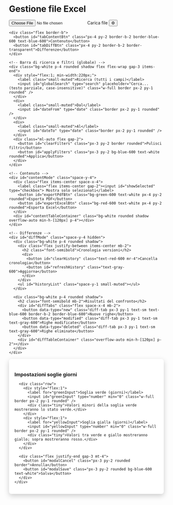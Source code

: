 <!DOCTYPE html>
<html lang="it">
<head>
  <meta charset="utf-8" />
  <title>Excel Importer & Differenze (stable)</title>
  <meta name="viewport" content="width=device-width,initial-scale=1" />
  <script src="https://cdn.tailwindcss.com"></script>
  <script src="https://cdn.jsdelivr.net/npm/xlsx@0.18.5/dist/xlsx.full.min.js"></script>
  <script src="https://cdnjs.cloudflare.com/ajax/libs/html2pdf.js/0.10.1/html2pdf.bundle.min.js"></script>
  <style>
    .diff-modified-old { text-decoration: line-through; color:#b91c1c; margin-right:6px; display:inline-block; }
    .diff-modified-new { color:#047857; font-weight:600; display:inline-block; }
    .days-green { color:#047857; font-weight:600; }
    .days-yellow { color:#b45309; font-weight:600; }
    .days-red { color:#b91c1c; font-weight:600; }
    table th.sticky, table td.sticky { position: sticky; left: 0; z-index: 10; background: white; }
    .border { border: 1px solid #e5e7eb; }
    .small-muted { color: #6b7280; font-size: 0.9rem; }

    /* Modal styles */
    .modal-backdrop { position: fixed; inset: 0; background: rgba(0,0,0,0.4); display: none; align-items: center; justify-content: center; z-index: 60; }
    .modal { background: white; border-radius: 8px; width: 520px; max-width: calc(100% - 32px); box-shadow: 0 6px 18px rgba(0,0,0,0.2); padding: 18px; }
    .modal h3 { font-weight: 700; margin-bottom: 12px; }
    .modal label { display: block; margin-bottom: 6px; font-size: 0.95rem; }
    .modal .row { display:flex; gap:12px; align-items:center; margin-bottom:10px; }
    .modal .tiny { font-size:0.85rem; color:#6b7280; }
  </style>
</head>
<body class="bg-gray-50 text-gray-900">
  <div class="max-w-7xl mx-auto p-6 space-y-6">
    <div class="flex justify-between items-center">
      <h1 class="text-xl font-bold">Gestione file Excel</h1>
      <div class="space-x-2">
        <label class="bg-blue-600 text-white px-4 py-2 rounded cursor-pointer">
          <input id="fileInput" type="file" accept=".xls,.xlsx" class="hidden" />
          Carica file
        </label>
        <button id="settingsBtn" class="bg-gray-600 text-white px-3 py-2 rounded">⚙️</button>
      </div>
    </div>

    <div class="flex border-b">
      <button id="tabContentBtn" class="px-4 py-2 border-b-2 border-blue-600 text-blue-600">Contenuto</button>
      <button id="tabDiffBtn" class="px-4 py-2 border-b-2 border-transparent">Differenze</button>
    </div>

    <!-- Barra di ricerca e filtri (globale) -->
    <div class="bg-white p-4 rounded shadow flex flex-wrap gap-3 items-end">
      <div style="flex:1; min-width:220px;">
        <label class="small-muted">Ricerca (tutti i campi)</label>
        <input id="globalSearch" type="search" placeholder="Cerca... (testo parziale, case-insensitive)" class="w-full border px-2 py-1 rounded" />
      </div>
      <div>
        <label class="small-muted">Dal</label>
        <input id="dateFrom" type="date" class="border px-2 py-1 rounded" />
      </div>
      <div>
        <label class="small-muted">Al</label>
        <input id="dateTo" type="date" class="border px-2 py-1 rounded" />
      </div>
      <div class="ml-auto flex gap-2">
        <button id="clearFilters" class="px-3 py-2 border rounded">Pulisci filtri</button>
        <button id="applyFilters" class="px-3 py-2 bg-blue-600 text-white rounded">Applica</button>
      </div>
    </div>

    <!-- Contenuto -->
    <div id="contentMode" class="space-y-4">
      <div class="flex items-center space-x-4">
        <label class="flex items-center gap-2"><input id="showSelected" type="checkbox"> Mostra solo selezionati</label>
        <button id="exportPdfBtn" class="bg-green-600 text-white px-4 py-2 rounded">Esporta PDF</button>
        <button id="exportExcelBtn" class="bg-red-600 text-white px-4 py-2 rounded">Esporta Excel</button>
      </div>
      <div id="contentTableContainer" class="bg-white rounded shadow overflow-auto min-h-[120px] p-4"></div>
    </div>

    <!-- Differenze -->
    <div id="diffMode" class="space-y-4 hidden">
      <div class="bg-white p-4 rounded shadow">
        <div class="flex justify-between items-center mb-2">
          <h2 class="font-semibold">Cronologia versioni</h2>
          <div>
            <button id="clearHistory" class="text-red-600 mr-4">Cancella cronologia</button>
            <button id="refreshHistory" class="text-gray-600">Aggiorna</button>
          </div>
        </div>
        <ul id="historyList" class="space-y-1 small-muted"></ul>
      </div>

      <div class="bg-white p-4 rounded shadow">
        <h2 class="font-semibold mb-2">Risultati del confronto</h2>
        <div id="diffTabs" class="flex space-x-4 mb-2">
          <button data-type="new" class="diff-tab px-3 py-1 text-sm text-blue-600 border-b-2 border-blue-600">Nuove righe</button>
          <button data-type="modified" class="diff-tab px-3 py-1 text-sm text-gray-600">Righe modificate</button>
          <button data-type="deleted" class="diff-tab px-3 py-1 text-sm text-gray-600">Righe eliminate</button>
        </div>
        <div id="diffTableContainer" class="overflow-auto min-h-[120px] p-2"></div>
      </div>
    </div>

  </div>

  <!-- Settings Modal (soglie giorni) -->
  <div id="modalBackdrop" class="modal-backdrop" aria-hidden="true">
    <div class="modal" role="dialog" aria-modal="true" aria-labelledby="modalTitle">
      <h3 id="modalTitle">Impostazioni soglie giorni</h3>

      <div class="row">
        <div style="flex:1">
          <label for="greenInput">Soglia verde (giorni)</label>
          <input id="greenInput" type="number" min="0" class="w-full border px-2 py-1 rounded" />
          <div class="tiny">Valori minori della soglia verde mostreranno lo stato verde.</div>
        </div>
        <div style="flex:1">
          <label for="yellowInput">Soglia gialla (giorni)</label>
          <input id="yellowInput" type="number" min="0" class="w-full border px-2 py-1 rounded" />
          <div class="tiny">Valori tra verde e giallo mostreranno giallo; sopra mostreranno rosso.</div>
        </div>
      </div>

      <div class="flex justify-end gap-3 mt-4">
        <button id="modalCancel" class="px-3 py-2 rounded border">Annulla</button>
        <button id="modalSave" class="px-3 py-2 rounded bg-blue-600 text-white">Salva</button>
      </div>
    </div>
  </div>

<script>
(function(){
  // ---------- stato ----------
  let versions = JSON.parse(localStorage.getItem("excel_versions") || "[]"); // each {name,date,rows}
  let diffs = { new: [], modified: [], deleted: [] };
  let activeDiffTab = "new";
  let currentRows = [];
  let selectedIds = new Set();
  let thresholds = JSON.parse(localStorage.getItem("giorni_soglie") || '{"green":7,"yellow":14}');

  // ---------- filtri globali ----------
  let searchQuery = "";
  let dateFilterFrom = null; // Date or null
  let dateFilterTo = null;   // Date or null

  // ---------- utils ----------
  function saveVersions(){ localStorage.setItem("excel_versions", JSON.stringify(versions)); }
  function saveThresholds(){ localStorage.setItem("giorni_soglie", JSON.stringify(thresholds)); }
  function generateId(){ return Date.now().toString(36) + "_" + Math.random().toString(36).slice(2,8); }
  function normalizeKeyName(k){ return (k||"").toString().toLowerCase().replace(/[^a-z0-9]/g,""); }
  function isDateKey(k){
    if(!k) return false;
    const nk = normalizeKeyName(k);
    const isDate = nk.includes("data") || k === "DATA ST" || k === "Data ST" || nk === "datast";
    return isDate;
  }
  function isHiddenKey(k){
    if(!k) return false;
    const nk = normalizeKeyName(k);
    return nk === "doc" || nk === "doc?" || nk === "datafatt" || nk === "fatt";
  }

  // date parsing/format
  function tryParseDate(v){
    if(v === null || v === undefined || v === "") return null;
    if(v instanceof Date && !isNaN(v.getTime())) return v;
    if(typeof v === "number"){
      // excel numeric date
      const epoch = new Date(Date.UTC(1899,11,30));
      return new Date(epoch.getTime() + Math.round(v) * 86400000);
    }
    if(typeof v === "string"){
      // ISO or other parsable
      const p = Date.parse(v);
      if(!isNaN(p)) return new Date(p);
      // dd/mm/yyyy or d/m/yy
      const m = v.match(/^(\d{1,2})[\/\-](\d{1,2})[\/\-](\d{2,4})$/);
      if(m){ const day = parseInt(m[1],10), mon = parseInt(m[2],10)-1, yr = parseInt(m[3],10); return new Date(yr,mon,day); }
    }
    return null;
  }
  function isoDate(d){ if(!d) return ""; const yyyy = d.getFullYear(); const mm = String(d.getMonth()+1).padStart(2,"0"); const dd = String(d.getDate()).padStart(2,"0"); return `${yyyy}-${mm}-${dd}`; }
  function displayDate(d){ if(!d) return ""; return d.toLocaleDateString("it-IT",{day:"2-digit",month:"2-digit",year:"numeric"}); }

  function normalizeForCompare(v, key){
    if(v === null || v === undefined) return "";
    if(isDateKey(key)){ const d = tryParseDate(v); return d ? isoDate(d) : String(v).trim(); }
    if(typeof v === "number") return String(v);
    if(typeof v === "string") return v.trim();
    return String(v).trim();
  }
  function formatForDisplay(v, key){
    if(v === null || v === undefined) return "";
    if(isDateKey(key)){ const d = tryParseDate(v); return d ? displayDate(d) : String(v); }
    return String(v);
  }

  function escapeHtml(s){ return String(s||"").replace(/[&<>"']/g, m => ({'&':'&amp;','<':'&lt;','>':'&gt;','"':'&quot;',"'":"&#39;"}[m])); }

  // ensure __id on all rows in versions
  function ensureIdsOnVersions(){
    versions.forEach(ver => {
      if(!Array.isArray(ver.rows)) ver.rows = [];
      ver.rows.forEach(r => { if(!r.__id) r.__id = generateId(); });
    });
    saveVersions();
  }

  // try to detect a stable identifier key among columns
  function detectIdKey(allKeys){
    const candidates = ["odl","id","numero","num","n","codice","code","ref"];
    const keysNorm = allKeys.map(k => ({k, n: normalizeKeyName(k)}));
    for(const c of candidates){
      const found = keysNorm.find(x => x.n === c || x.n.includes(c));
      if(found) return found.k;
    }
    // fallback: first key
    return allKeys[0];
  }

  // ---------- matching di ricerca / filtri ----------
  function rowMatchesSearch(row, q){
    if(!q) return true;
    const lower = q.toLowerCase();
    for(const k in row){
      if(k === "__id") continue;
      const v = row[k];
      if(v === null || v === undefined) continue;
      const s = (typeof v === "object") ? JSON.stringify(v) : String(v);
      if(s.toLowerCase().includes(lower)) return true;
    }
    return false;
  }

  function rowHasDateInRange(row, from, to){
    // if no date filters applied, pass
    if(!from && !to) return true;
    // find any date-like field in row (uses isDateKey heuristic) or any parsable date value
    for(const k in row){
      if(k === "__id") continue;
      const v = row[k];
      const d = tryParseDate(v);
      if(!d) continue;
      // normalize day boundaries
      const dd = new Date(d.getFullYear(), d.getMonth(), d.getDate());
      if(from && dd < from) continue;
      if(to && dd > to) continue;
      return true; // at least one date is inside range
    }
    // no date in range found
    return false;
  }

  function rowMatchesAllFilters(row){
    return rowMatchesSearch(row, searchQuery) && rowHasDateInRange(row, dateFilterFrom, dateFilterTo);
  }

  // ---------- rendering contenuto ----------
  function findDataStKey(keys){
    return keys.find(k => normalizeKeyName(k).includes("datast")) || null;
  }
  function isTotalRow(row){
    return Object.values(row).some(v => typeof v === "string" && v.trim().toLowerCase().startsWith("totale"));
  }
  function computeGiorniAttesa(val){
    const d = tryParseDate(val);
    if(!d) return null;
    const today = new Date(); today.setHours(0,0,0,0);
    d.setHours(0,0,0,0);
    return Math.floor((today - d) / 86400000);
  }
  function giornoClass(days){
    if(days === null) return "";
    if(days < thresholds.green) return "days-green";
    if(days < thresholds.yellow) return "days-yellow";
    return "days-red";
  }

  function getColorForClient(name){
    name = String(name||"");
    let hash = 0;
    for(let i=0;i<name.length;i++){ hash = name.charCodeAt(i) + ((hash<<5)-hash); hash |= 0; }
    const hue = Math.abs(hash) % 360;
    return `hsl(${hue},70%,85%)`;
  }

  function sortRows(rows, dataStKey){
    return [...rows].sort((a,b) => {
      const ca = (a["Cliente"]||"").toString().localeCompare((b["Cliente"]||"").toString());
      if(ca !== 0) return ca;
      const da = computeGiorniAttesa(a[dataStKey]) || 0;
      const db = computeGiorniAttesa(b[dataStKey]) || 0;
      return db - da;
    });
  }

  function renderTable(rows, keys, dataStKey, showSelect = true){
    let html = "<table class='min-w-full text-sm border-collapse'><thead><tr>";
    if(showSelect) html += `<th class="px-2 py-1 border">Sel</th>`;
    keys.forEach(k => html += `<th class="px-2 py-1 border ${k==="Cliente"?"sticky":""}">${escapeHtml(k)}</th>`);
    html += "</tr></thead><tbody>";
    rows.forEach(r => {
      const color = getColorForClient(r["Cliente"]||"");
      html += `<tr style="background-color:${color};">`;
      if(showSelect) html += `<td class="px-2 py-1 border"><input type="checkbox" class="row-select" data-id="${r.__id}"></td>`;
      keys.forEach(k => {
        if(k === "Giorni di attesa"){
          const d = computeGiorniAttesa(r[dataStKey]);
          html += `<td class="px-2 py-1 border ${giornoClass(d)}">${d!==null?d:""}</td>`;
        } else {
          html += `<td class="px-2 py-1 border">${escapeHtml(formatForDisplay(r[k],k))}</td>`;
        }
      });
      html += "</tr>";
    });
    html += "</tbody></table>";
    return html;
  }

  function renderContent(rows){
    const cont = document.getElementById("contentTableContainer");
    cont.innerHTML = "";
    if(!Array.isArray(rows) || !rows.length){
      // leave empty initially
      return;
    }
    // apply filters and remove totals
    let dataRows = rows.filter(r => !isTotalRow(r)).filter(r => rowMatchesAllFilters(r));
    // apply show-only-selected
    if(document.getElementById("showSelected")?.checked){
      dataRows = dataRows.filter(r => selectedIds.has(String(r.__id)));
    }
    if(!dataRows.length){
      cont.innerHTML = "<div class='p-4 text-gray-600'>Nessun dato</div>";
      return;
    }
    const origKeys = Object.keys(rows[0]||{});
    const dataStKey = findDataStKey(origKeys);
    let keys = origKeys.filter(k => k !== "__id" && !isHiddenKey(k) && !["Doc?","Data","Data Fatt","Fatt"].includes(k));
    if(keys.includes("Cliente")){ keys.splice(keys.indexOf("Cliente"),1); keys.unshift("Cliente"); }
    if(dataStKey && !keys.includes("Giorni di attesa")) keys.push("Giorni di attesa");
    const sorted = sortRows(dataRows, dataStKey);
    cont.innerHTML = renderTable(sorted, keys, dataStKey, true);
    // set checkbox states
    cont.querySelectorAll('.row-select').forEach(inp => {
      const id = inp.getAttribute('data-id');
      inp.checked = selectedIds.has(String(id));
    });
  }

  // delegate checkbox changes inside content table
  document.getElementById("contentTableContainer").addEventListener("change", function(e){
    const t = e.target;
    if(t && t.matches && t.matches(".row-select")){
      const id = String(t.getAttribute("data-id"));
      if(t.checked) selectedIds.add(id); else selectedIds.delete(id);
      if(document.getElementById("showSelected").checked) renderContent(currentRows);
    }
  });

  // ---------- compute diffs (exclude any key containing 'data' from change detection) ----------
  function computeDiffs(iOld, iNew){
    const oldRows = versions[iOld]?.rows || [];
    const newRows = versions[iNew]?.rows || [];
    const allKeys = [...new Set(oldRows.concat(newRows).flatMap(r => Object.keys(r) || []))];
    const keyId = detectIdKey(allKeys);

    const oldMap = {}, newMap = {};
    oldRows.forEach(r => { oldMap[String(r[keyId] !== undefined ? r[keyId] : "")] = r; });
    newRows.forEach(r => { newMap[String(r[keyId] !== undefined ? r[keyId] : "")] = r; });

    diffs = { new: [], modified: [], deleted: [] };

    // new / deleted
    for(const k in newMap) if(!oldMap[k]) diffs.new.push(newMap[k]);
    for(const k in oldMap) if(!newMap[k]) diffs.deleted.push(oldMap[k]);

    // modified
    for(const k in newMap){
      if(!oldMap[k]) continue;
      const o = oldMap[k], n = newMap[k];
      const fields = [...new Set([...Object.keys(o||{}), ...Object.keys(n||{})])];
      const changedFields = [];
      for(const f of fields){
        if(f === "__id") continue;
        const isDateField = isDateKey(f);
        const isHiddenField = isHiddenKey(f);
        if(isDateField) continue; // we ignore all date-like fields in the change detection
        if(isHiddenField) continue; // ignore hidden docs
        const ov = normalizeForCompare(o[f], f);
        const nv = normalizeForCompare(n[f], f);
        if(ov !== nv){
          changedFields.push({ campo: f, old_normalized: ov, new_normalized: nv, old_display: formatForDisplay(o[f],f), new_display: formatForDisplay(n[f],f) });
        }
      }
      if(changedFields.length){
        diffs.modified.push({ old: o, new: n, changedFields });
      }
    }
    renderDiffs();
  }

  function renderDiffs(){
    const cont = document.getElementById("diffTableContainer");
    cont.innerHTML = "";
    if(activeDiffTab === "modified"){
      const visible = diffs.modified.filter(pair => {
        // consider a modified pair visible if either old or new matches global filters
        return rowMatchesAllFilters(pair.old) || rowMatchesAllFilters(pair.new);
      });
      if(!visible.length){ cont.textContent = "Nessun risultato"; return; }
      const sampleNew = visible[0].new || {};
      let keys = Object.keys(sampleNew).filter(k => k !== "__id");
      if(keys.includes("Cliente")){ keys.splice(keys.indexOf("Cliente"),1); keys.unshift("Cliente"); }
      const dataStKey = findDataStKey(keys);
      if(dataStKey && !keys.includes("Giorni di attesa")) keys.push("Giorni di attesa");

      let html = "<table class='min-w-full text-sm'><thead><tr>";
      keys.forEach(k => html += `<th class="px-2 py-1 border ${k==="Cliente"?"sticky":""}">${escapeHtml(k)}</th>`);
      html += "</tr></thead><tbody>";

      visible.forEach(pair => {
        const o = pair.old, n = pair.new;
        const color = getColorForClient(n["Cliente"] || "");
        html += `<tr style="background-color:${color};">`;
        keys.forEach(k => {
          if(k === "Giorni di attesa"){
            const d = computeGiorniAttesa(n[findDataStKey(Object.keys(n)||[])]||"");
            html += `<td class="px-2 py-1 border ${giornoClass(d)}">${d!==null?d:""}</td>`;
            return;
          }
          if(isDateKey(k)){
            html += `<td class="px-2 py-1 border">${escapeHtml(formatForDisplay(n[k],k))}</td>`;
            return;
          }
          const ov_display = formatForDisplay(o[k], k);
          const nv_display = formatForDisplay(n[k], k);
          const ov_norm = normalizeForCompare(o[k], k);
          const nv_norm = normalizeForCompare(n[k], k);
          if(ov_norm !== nv_norm){
            html += `<td class="px-2 py-1 border"><span class="diff-modified-old">${escapeHtml(ov_display)}</span><span class="diff-modified-new">${escapeHtml(nv_display)}</span></td>`;
          } else {
            html += `<td class="px-2 py-1 border">${escapeHtml(nv_display)}</td>`;
          }
        });
        html += `</tr>`;
      });

      html += "</tbody></table>";
      cont.innerHTML = html;
      return;
    }

    // new / deleted simple table
    let rows = (activeDiffTab === "new") ? diffs.new : diffs.deleted;
    // apply filters (remove totals, then filter)
    const filteredRows = rows.filter(r => !isTotalRow(r)).filter(r => rowMatchesAllFilters(r));
    if(!filteredRows.length){ cont.textContent = "Nessun risultato"; return; }
    let keys = Object.keys(filteredRows[0]||{}).filter(k => k !== "__id");
    if(keys.includes("Cliente")){ keys.splice(keys.indexOf("Cliente"),1); keys.unshift("Cliente"); }
    const dataStKey = findDataStKey(keys);
    if(dataStKey && !keys.includes("Giorni di attesa")) keys.push("Giorni di attesa");
    const sorted = sortRows(filteredRows, dataStKey);
    cont.innerHTML = renderTable(sorted, keys, dataStKey, false);
  }

  // ---------- history UI ----------
  function renderHistory(){
    const list = document.getElementById("historyList");
    list.innerHTML = "";
    versions.forEach((v,i) => {
      const li = document.createElement("li");
      li.className = "flex justify-between p-2 border rounded small-muted";
      li.innerHTML = `<span>${escapeHtml(v.name)} — ${escapeHtml(v.date)}</span>
        <div>
          <button onclick="viewVersion(${i})" class="text-blue-600 mr-2">👁</button>
          <button onclick="compareWithLatest(${i})" class="text-green-600 mr-2">⇄</button>
          <button onclick="deleteVersion(${i})" class="text-red-600">🗑</button>
        </div>`;
      list.appendChild(li);
    });
  }

  window.viewVersion = function(i){
    currentRows = versions[i]?.rows || [];
    renderContent(currentRows);
    showTab("content");
  };
  window.deleteVersion = function(i){
    versions.splice(i,1);
    saveVersions();
    ensureIdsOnVersions();
    renderHistory();
  };
  window.compareWithLatest = function(i){
    if(versions.length >= 2) computeDiffs(i, versions.length - 1);
    showTab("diff");
  };

  // ---------- tabs & events ----------
  function showTab(tab){
    document.getElementById("contentMode").classList.add("hidden");
    document.getElementById("diffMode").classList.add("hidden");
    if(tab === "content") document.getElementById("contentMode").classList.remove("hidden");
    else document.getElementById("diffMode").classList.remove("hidden");
  }
  document.getElementById("tabContentBtn").onclick = () => showTab("content");
  document.getElementById("tabDiffBtn").onclick = () => { renderHistory(); showTab("diff"); };

  document.querySelectorAll(".diff-tab").forEach(b => b.onclick = function(){
    document.querySelectorAll(".diff-tab").forEach(x=>x.classList.remove("text-blue-600","border-b-2","border-blue-600"));
    this.classList.add("text-blue-600","border-b-2","border-blue-600");
    activeDiffTab = this.dataset.type;
    renderDiffs();
  });

  document.getElementById("refreshHistory").onclick = () => renderHistory();
  document.getElementById("clearHistory").onclick = () => { versions = []; localStorage.removeItem("excel_versions"); renderHistory(); };

  // ---------- settings modal behaviour ----------
  const modalBackdrop = document.getElementById("modalBackdrop");
  const settingsBtn = document.getElementById("settingsBtn");
  const modalSave = document.getElementById("modalSave");
  const modalCancel = document.getElementById("modalCancel");
  const greenInput = document.getElementById("greenInput");
  const yellowInput = document.getElementById("yellowInput");

  function openSettingsModal(){
    // populate inputs with current thresholds
    greenInput.value = Number.isFinite(thresholds.green) ? thresholds.green : "";
    yellowInput.value = Number.isFinite(thresholds.yellow) ? thresholds.yellow : "";
    modalBackdrop.style.display = "flex";
    modalBackdrop.setAttribute("aria-hidden", "false");
    setTimeout(() => greenInput.focus(), 50);
  }
  function closeSettingsModal(){
    modalBackdrop.style.display = "none";
    modalBackdrop.setAttribute("aria-hidden", "true");
  }

  settingsBtn.addEventListener("click", openSettingsModal);
  modalCancel.addEventListener("click", closeSettingsModal);
  modalBackdrop.addEventListener("click", function(e){
    if(e.target === modalBackdrop) closeSettingsModal();
  });
  document.addEventListener("keydown", function(e){
    if(e.key === "Escape" && modalBackdrop.style.display === "flex") closeSettingsModal();
  });

  modalSave.addEventListener("click", function(){
    const g = parseInt(greenInput.value, 10);
    const y = parseInt(yellowInput.value, 10);
    if(isNaN(g) || isNaN(y)){
      alert("Inserisci numeri validi per entrambe le soglie.");
      return;
    }
    if(g < 0 || y < 0){
      alert("Le soglie devono essere numeri >= 0.");
      return;
    }
    if(g >= y){
      alert("La soglia verde deve essere minore della soglia gialla.");
      return;
    }
    thresholds.green = g;
    thresholds.yellow = y;
    saveThresholds();
    // ri-render per applicare nuovi colori
    renderContent(currentRows);
    renderDiffs();
    closeSettingsModal();
  });

  // ---------- file load ----------
  document.getElementById("fileInput").onchange = async function(e){
    const f = e.target.files[0]; if(!f) return;
    const data = new Uint8Array(await f.arrayBuffer());
    const wb = XLSX.read(data, { type: "array", cellDates: true });
    const ws = wb.Sheets[wb.SheetNames[0]];
    const rows = XLSX.utils.sheet_to_json(ws, { defval: "" });
    // ensure each row has __id stable within this version
    rows.forEach(r => { if(!r.__id) r.__id = generateId(); });
    const ver = { name: f.name, date: new Date().toLocaleString(), rows };
    versions.push(ver);
    ensureIdsOnVersions();
    saveVersions();
    currentRows = rows;
    renderHistory();
    renderContent(currentRows);
    if(versions.length >= 2) computeDiffs(versions.length - 2, versions.length - 1);
    // reset file input so same file can be reloaded if needed
    e.target.value = "";
  };

  // showSelected toggle
  document.getElementById("showSelected").onchange = () => renderContent(currentRows);

  // export PDF landscape
  document.getElementById("exportPdfBtn").onclick = function(){
    const element = document.getElementById("contentTableContainer");
    if(!element) return;
    const opt = {
      margin: 6,
      filename: 'tabella_contenuto.pdf',
      image: { type: 'jpeg', quality: 0.98 },
      html2canvas: { scale: 2, useCORS: true },
      jsPDF: { unit: 'mm', format: 'a4', orientation: 'landscape' }
    };
    html2pdf().set(opt).from(element).save();
  };

  // ---------- esporta selezionati in Excel ----------
  document.getElementById("exportExcelBtn").onclick = function(){
    const selected = currentRows.filter(r => selectedIds.has(String(r.__id)));
    if (!selected.length) {
      alert("Nessun record selezionato.");
      return;
    }
    const toExport = selected.map(r => {
      const copy = {};
      Object.keys(r).forEach(k => { if(k !== "__id") copy[k] = r[k]; });
      return copy;
    });
    const ws = XLSX.utils.json_to_sheet(toExport);
    const wb = XLSX.utils.book_new();
    XLSX.utils.book_append_sheet(wb, ws, "Selezionati");
    XLSX.writeFile(wb, "selected_records.xlsx");
  };

  // ---------- filtri: UI bindings ----------
  const inputSearch = document.getElementById("globalSearch");
  const inputFrom = document.getElementById("dateFrom");
  const inputTo = document.getElementById("dateTo");
  const btnApply = document.getElementById("applyFilters");
  const btnClear = document.getElementById("clearFilters");

  function parseDateInputValue(v){
    if(!v) return null;
    const p = tryParseDate(v);
    if(!p) return null;
    // normalize to start of day
    return new Date(p.getFullYear(), p.getMonth(), p.getDate());
  }

  function applyFilterState(){
    searchQuery = (inputSearch.value || "").trim();
    dateFilterFrom = parseDateInputValue(inputFrom.value);
    // dateTo should include whole day -> set to end of day
    const toRaw = parseDateInputValue(inputTo.value);
    if(toRaw) dateFilterTo = new Date(toRaw.getFullYear(), toRaw.getMonth(), toRaw.getDate(), 23,59,59,999);
    else dateFilterTo = null;
    // re-render current view
    renderContent(currentRows);
    renderDiffs();
  }

  btnApply.addEventListener("click", applyFilterState);
  // make search reactive (live search)
  inputSearch.addEventListener("input", function(){ applyFilterState(); });
  inputFrom.addEventListener("change", applyFilterState);
  inputTo.addEventListener("change", applyFilterState);
  btnClear.addEventListener("click", function(){
    inputSearch.value = "";
    inputFrom.value = "";
    inputTo.value = "";
    searchQuery = "";
    dateFilterFrom = null;
    dateFilterTo = null;
    renderContent(currentRows);
    renderDiffs();
  });

  // ---------- init ----------
  // Ensure thresholds from storage are numbers and valid; fallback to defaults if invalid
  try{
    thresholds.green = Number.isFinite(Number(thresholds.green)) ? Number(thresholds.green) : 7;
    thresholds.yellow = Number.isFinite(Number(thresholds.yellow)) ? Number(thresholds.yellow) : 14;
    if(!(thresholds.green < thresholds.yellow)){ thresholds.green = 7; thresholds.yellow = 14; saveThresholds(); }
  }catch(e){
    thresholds = { green:7, yellow:14 };
    saveThresholds();
  }

  ensureIdsOnVersions();
  renderHistory();
  // page initially empty (user will upload o view history)
})();
</script>
</body>
</html>
